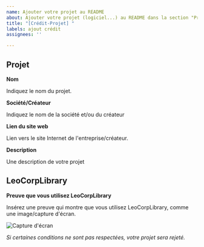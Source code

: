 ```yaml
---
name: Ajouter votre projet au README
about: Ajouter votre projet (logiciel...) au README dans la section "Projets qui utilisent cette bibliothèque"
title: "[Crédit-Projet] "
labels: ajout crédit
assignees: ''

---
```


## Projet
**Nom**

Indiquez le nom  du projet.

**Société/Créateur**

Indiquez le nom de la société et/ou du créateur

**Lien du site web**

Lien vers le site Internet de l'entreprise/créateur.

**Description**

Une description de votre projet
## LeoCorpLibrary
**Preuve que vous utilisez LeoCorpLibrary**

Insérez une preuve qui montre que vous utilisez LeoCorpLibrary, comme une image/capture d'écran.

![Capture d'écran]()

*Si certaines conditions ne sont pas respectées, votre projet sera rejeté.*